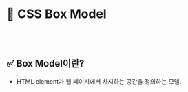 # 📝 CSS Box Model

<br></br>
## ✅ Box Model이란?
- HTML element가 웹 페이지에서 차지하는 공간을 정의하는 모델.

<br></br>
